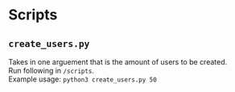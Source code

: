 # Scripts
## `create_users.py`
Takes in one arguement that is the amount of users to be created.  
Run following in `/scripts`.  
Example usage: `python3 create_users.py 50`


